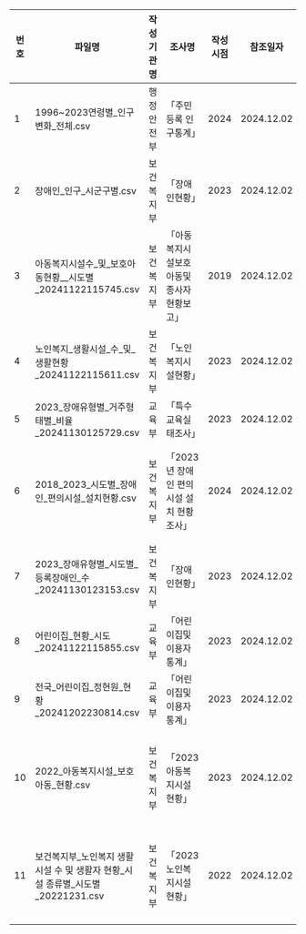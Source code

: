 |번호|파일명|작성기관명|조사명|작성시점|참조일자|통계표명|링크|
|---|---|---|---|---|---|---|---|
|1|1996~2023연령별_인구변화_전체.csv|행정안전부|「주민등록 인구통계」|2024|2024.12.02|주민등록 인구(성/행정구역(시군구)/연령1세별)|[한국여성정책연구원](https://gsis.kwdi.re.kr/statHtml/statHtml.do?orgId=338&tblId=DT_GIABRM17_001&conn_path=I2)|
|2|장애인_인구_시군구별.csv|보건복지부|「장애인현황」|2023|2024.12.02|시도별,장애유형별,성별 등록장애인수|[KOSIS](https://kosis.kr/statHtml/statHtml.do?orgId=117&tblId=DT_11761_N005&conn_path=I2)|
|3|아동복지시설수_및_보호아동현황__시도별_20241122115745.csv|보건복지부|「아동복지시설보호아동및종사자현황보고」|2019|2024.12.02|아동복지시설수 및 보호아동현황 - 시도별|[KOSIS](https://kosis.kr/statHtml/statHtml.do?orgId=117&tblId=TX_117401121&conn_path=I2)|
|4|노인복지_생활시설_수_및_생활현황_20241122115611.csv|보건복지부|「노인복지시설현황」|2023|2024.12.02|노인복지 생활시설 수 및 생활현황|[KOSIS](https://kosis.kr/statHtml/statHtml.do?orgId=117&tblId=DT_117N_B00003&conn_path=I2)|
|5|2023_장애유형별_거주형태별_비율_20241130125729.csv|교육부|「특수교육실태조사」|2023|2024.12.02|거주 형태(성별･장애 유형별)|[KOSIS](https://kosis.kr/statHtml/statHtml.do?orgId=112&tblId=DT_112014_2023_02_002&conn_path=I2)|
|6|2018_2023_시도별_장애인_편의시설_설치현황.csv|보건복지부|「2023년 장애인 편의시설 설치 현황조사」|2024|2024.12.02|[보도참고자료] 2023 장애인 편의시설 현황조사.pdf, 12p, □ 시·도별설치현황|[보건복지부](https://www.mohw.go.kr/board.es?mid=a10503000000&bid=0027&list_no=1481025&act=view)|
|7|2023_장애유형별_시도별_등록장애인_수_20241130123153.csv|보건복지부|「장애인현황」|2023|2024.12.02|시도별,장애유형별,성별 등록장애인수|[KOSIS](https://kosis.kr/statHtml/statHtml.do?orgId=117&tblId=DT_11761_N005&conn_path=I2)|
|8|어린이집_현황_시도_20241122115855.csv|교육부|「어린이집및이용자통계」|2023|2024.12.02|어린이집 현황(시·도)|[KOSIS](https://kosis.kr/statHtml/statHtml.do?orgId=117&tblId=DT_15407_NN003&conn_path=I2)|
|9|전국_어린이집_정현원_현황_20241202230814.csv|교육부|「어린이집및이용자통계」|2023|2024.12.02|전국 어린이집 정현원 현황|[KOSIS](https://kosis.kr/statHtml/statHtml.do?orgId=117&tblId=DT_15407_NN004&conn_path=I2)|
|10|2022_아동복지시설_보호아동_현황.csv|보건복지부|「2023 아동복지시설 현황」|2023|2024.12.02|2023년도 아동복지시설 현황.pdf, 2p, 아동복지시설 보호아동 성별･취학 현황|[보건복지부](https://www.mohw.go.kr/board.es?mid=a10412000000&bid=0020&act=view&list_no=377895&tag=&nPage=1)|
|11|보건복지부_노인복지 생활시설 수 및 생활자 현황_시설 종류별_시도별_20221231.csv|보건복지부|「2023 노인복지시설 현황」|2022|2024.12.02|보건복지부_노인복지 생활시설 수 및 생활자 현황_시설 종류별_시도별_20221231|[공공데이터포털](https://www.data.go.kr/data/15068616/fileData.do)|
